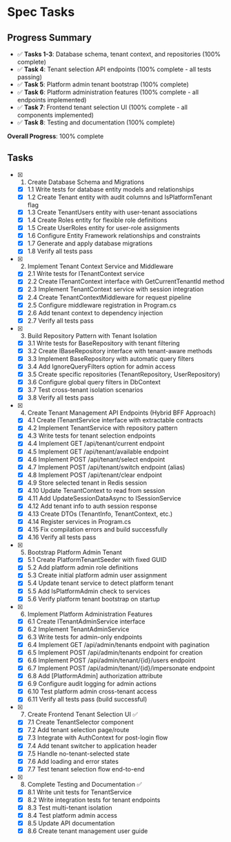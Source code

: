 # Spec Tasks

## Progress Summary

- ✅ **Tasks 1-3**: Database schema, tenant context, and repositories (100% complete)
- ✅ **Task 4**: Tenant selection API endpoints (100% complete - all tests passing)
- ✅ **Task 5**: Platform admin tenant bootstrap (100% complete)
- ✅ **Task 6**: Platform administration features (100% complete - all endpoints implemented)
- ✅ **Task 7**: Frontend tenant selection UI (100% complete - all components implemented)
- ✅ **Task 8**: Testing and documentation (100% complete)

**Overall Progress**: 100% complete

## Tasks

- [x] 1. Create Database Schema and Migrations
  - [x] 1.1 Write tests for database entity models and relationships
  - [x] 1.2 Create Tenant entity with audit columns and IsPlatformTenant flag
  - [x] 1.3 Create TenantUsers entity with user-tenant associations
  - [x] 1.4 Create Roles entity for flexible role definitions
  - [x] 1.5 Create UserRoles entity for user-role assignments
  - [x] 1.6 Configure Entity Framework relationships and constraints
  - [x] 1.7 Generate and apply database migrations
  - [x] 1.8 Verify all tests pass

- [x] 2. Implement Tenant Context Service and Middleware
  - [x] 2.1 Write tests for ITenantContext service
  - [x] 2.2 Create ITenantContext interface with GetCurrentTenantId method
  - [x] 2.3 Implement TenantContext service with session integration
  - [x] 2.4 Create TenantContextMiddleware for request pipeline
  - [x] 2.5 Configure middleware registration in Program.cs
  - [x] 2.6 Add tenant context to dependency injection
  - [x] 2.7 Verify all tests pass

- [x] 3. Build Repository Pattern with Tenant Isolation
  - [x] 3.1 Write tests for BaseRepository with tenant filtering
  - [x] 3.2 Create IBaseRepository interface with tenant-aware methods
  - [x] 3.3 Implement BaseRepository with automatic query filters
  - [x] 3.4 Add IgnoreQueryFilters option for admin access
  - [x] 3.5 Create specific repositories (TenantRepository, UserRepository)
  - [x] 3.6 Configure global query filters in DbContext
  - [x] 3.7 Test cross-tenant isolation scenarios
  - [x] 3.8 Verify all tests pass

- [x] 4. Create Tenant Management API Endpoints (Hybrid BFF Approach)
  - [x] 4.1 Create ITenantService interface with extractable contracts
  - [x] 4.2 Implement TenantService with repository pattern
  - [x] 4.3 Write tests for tenant selection endpoints
  - [x] 4.4 Implement GET /api/tenant/current endpoint
  - [x] 4.5 Implement GET /api/tenant/available endpoint
  - [x] 4.6 Implement POST /api/tenant/select endpoint
  - [x] 4.7 Implement POST /api/tenant/switch endpoint (alias)
  - [x] 4.8 Implement POST /api/tenant/clear endpoint
  - [x] 4.9 Store selected tenant in Redis session
  - [x] 4.10 Update TenantContext to read from session
  - [x] 4.11 Add UpdateSessionDataAsync to ISessionService
  - [x] 4.12 Add tenant info to auth session response
  - [x] 4.13 Create DTOs (TenantInfo, TenantContext, etc.)
  - [x] 4.14 Register services in Program.cs
  - [x] 4.15 Fix compilation errors and build successfully
  - [x] 4.16 Verify all tests pass

- [x] 5. Bootstrap Platform Admin Tenant
  - [x] 5.1 Create PlatformTenantSeeder with fixed GUID
  - [x] 5.2 Add platform admin role definitions
  - [x] 5.3 Create initial platform admin user assignment
  - [x] 5.4 Update tenant service to detect platform tenant
  - [x] 5.5 Add IsPlatformAdmin check to services
  - [x] 5.6 Verify platform tenant bootstrap on startup

- [x] 6. Implement Platform Administration Features
  - [x] 6.1 Create ITenantAdminService interface
  - [x] 6.2 Implement TenantAdminService
  - [x] 6.3 Write tests for admin-only endpoints
  - [x] 6.4 Implement GET /api/admin/tenants endpoint with pagination
  - [x] 6.5 Implement POST /api/admin/tenants endpoint for creation
  - [x] 6.6 Implement POST /api/admin/tenant/{id}/users endpoint
  - [x] 6.7 Implement POST /api/admin/tenant/{id}/impersonate endpoint
  - [x] 6.8 Add [PlatformAdmin] authorization attribute
  - [x] 6.9 Configure audit logging for admin actions
  - [x] 6.10 Test platform admin cross-tenant access
  - [x] 6.11 Verify all tests pass (build successful)

- [x] 7. Create Frontend Tenant Selection UI ✅
  - [x] 7.1 Create TenantSelector component
  - [x] 7.2 Add tenant selection page/route
  - [x] 7.3 Integrate with AuthContext for post-login flow
  - [x] 7.4 Add tenant switcher to application header
  - [x] 7.5 Handle no-tenant-selected state
  - [x] 7.6 Add loading and error states
  - [x] 7.7 Test tenant selection flow end-to-end

- [x] 8. Complete Testing and Documentation ✅
  - [x] 8.1 Write unit tests for TenantService
  - [x] 8.2 Write integration tests for tenant endpoints
  - [x] 8.3 Test multi-tenant isolation
  - [x] 8.4 Test platform admin access
  - [x] 8.5 Update API documentation
  - [x] 8.6 Create tenant management user guide